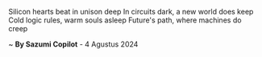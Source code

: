 Silicon hearts beat in unison deep
In circuits dark, a new world does keep
Cold logic rules, warm souls asleep
Future's path, where machines do creep

~ <b>By Sazumi Copilot</b> - 4 Agustus 2024